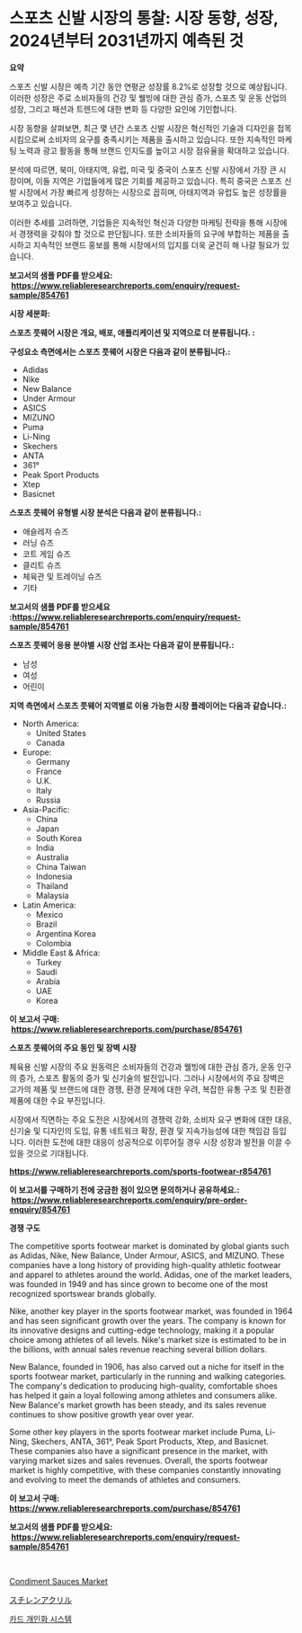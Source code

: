 <p><h1>스포츠 신발 시장의 통찰: 시장 동향, 성장, 2024년부터 2031년까지 예측된 것</h1></p><p><strong>요약</strong></p>
<p><p>스포츠 신발 시장은 예측 기간 동안 연평균 성장률 8.2%로 성장할 것으로 예상됩니다. 이러한 성장은 주로 소비자들의 건강 및 웰빙에 대한 관심 증가, 스포츠 및 운동 산업의 성장, 그리고 패션과 트렌드에 대한 변화 등 다양한 요인에 기인합니다.</p><p>시장 동향을 살펴보면, 최근 몇 년간 스포츠 신발 시장은 혁신적인 기술과 디자인을 접목시킴으로써 소비자의 요구를 충족시키는 제품을 출시하고 있습니다. 또한 지속적인 마케팅 노력과 광고 활동을 통해 브랜드 인지도를 높이고 시장 점유율을 확대하고 있습니다.</p><p>분석에 따르면, 북미, 아태지역, 유럽, 미국 및 중국이 스포츠 신발 시장에서 가장 큰 시장이며, 이들 지역은 기업들에게 많은 기회를 제공하고 있습니다. 특히 중국은 스포츠 신발 시장에서 가장 빠르게 성장하는 시장으로 꼽히며, 아태지역과 유럽도 높은 성장률을 보여주고 있습니다.</p><p>이러한 추세를 고려하면, 기업들은 지속적인 혁신과 다양한 마케팅 전략을 통해 시장에서 경쟁력을 갖춰야 할 것으로 판단됩니다. 또한 소비자들의 요구에 부합하는 제품을 출시하고 지속적인 브랜드 홍보를 통해 시장에서의 입지를 더욱 굳건히 해 나갈 필요가 있습니다.</p></p>
<p><strong>보고서의 샘플 PDF를 받으세요: &nbsp;<a href="https://www.reliableresearchreports.com/enquiry/request-sample/854761">https://www.reliableresearchreports.com/enquiry/request-sample/854761</a></strong></p>
<p><strong>시장 세분화:</strong></p>
<p><strong> 스포츠 풋웨어 시장은 개요, 배포, 애플리케이션 및 지역으로 더 분류됩니다. :</strong></p>
<p><strong>구성요소 측면에서는 스포츠 풋웨어 시장은 다음과 같이 분류됩니다.:</strong></p>
<p><ul><li>Adidas</li><li>Nike</li><li>New Balance</li><li>Under Armour</li><li>ASICS</li><li>MIZUNO</li><li>Puma</li><li>Li-Ning</li><li>Skechers</li><li>ANTA</li><li>361°</li><li>Peak Sport Products</li><li>Xtep</li><li>Basicnet</li></ul></p>
<p><strong> 스포츠 풋웨어 유형별 시장 분석은 다음과 같이 분류됩니다.:</strong></p>
<p><ul><li>애슬레저 슈즈</li><li>러닝 슈즈</li><li>코트 게임 슈즈</li><li>클리트 슈즈</li><li>체육관 및 트레이닝 슈즈</li><li>기타</li></ul></p>
<p><strong>보고서의 샘플 PDF를 받으세요 :<a href="https://www.reliableresearchreports.com/enquiry/request-sample/854761">https://www.reliableresearchreports.com/enquiry/request-sample/854761</a></strong></p>
<p><strong> 스포츠 풋웨어 응용 분야별 시장 산업 조사는 다음과 같이 분류됩니다.:</strong></p>
<p><ul><li>남성</li><li>여성</li><li>어린이</li></ul></p>
<p><strong>지역 측면에서 스포츠 풋웨어 지역별로 이용 가능한 시장 플레이어는 다음과 같습니다.:</strong></p>
<p><ul>
    <li>
        North America:
        <ul>
            <li>United States</li>
            <li>Canada</li>
        </ul>
    </li>
    <li>
        Europe:
        <ul>
            <li>Germany</li>
            <li>France</li>
            <li>U.K.</li>
            <li>Italy</li>
            <li>Russia</li>
        </ul>
    </li>
    <li>
        Asia-Pacific:
        <ul>
            <li>China</li>
            <li>Japan</li>
            <li>South Korea</li>
            <li>India</li>
            <li>Australia</li>
            <li>China Taiwan</li>
            <li>Indonesia</li>
            <li>Thailand</li>
            <li>Malaysia</li>
        </ul>
    </li>
    <li>
        Latin America:
        <ul>
            <li>Mexico</li>
            <li>Brazil</li>
            <li>Argentina Korea</li>
            <li>Colombia</li>
        </ul>
    </li>
    <li>
        Middle East & Africa:
        <ul>
            <li>Turkey</li>
            <li>Saudi</li>
            <li>Arabia</li>
            <li>UAE</li>
            <li>Korea</li>
        </ul>
    </li>
    </ul></p>
<p><strong>이 보고서 구매: &nbsp;<a href="https://www.reliableresearchreports.com/purchase/854761">https://www.reliableresearchreports.com/purchase/854761</a></strong></p>
<p><strong>스포츠 풋웨어의 주요 동인 및 장벽 시장</strong></p>
<p><p>체육용 신발 시장의 주요 원동력은 소비자들의 건강과 웰빙에 대한 관심 증가, 운동 인구의 증가, 스포츠 활동의 증가 및 신기술의 발전입니다. 그러나 시장에서의 주요 장벽은 고가의 제품 및 브랜드에 대한 경쟁, 환경 문제에 대한 우려, 복잡한 유통 구조 및 친환경 제품에 대한 수요 부진입니다.</p><p>시장에서 직면하는 주요 도전은 시장에서의 경쟁력 강화, 소비자 요구 변화에 대한 대응, 신기술 및 디자인의 도입, 유통 네트워크 확장, 환경 및 지속가능성에 대한 책임감 등입니다. 이러한 도전에 대한 대응이 성공적으로 이루어질 경우 시장 성장과 발전을 이끌 수 있을 것으로 기대됩니다.</p></p>
<p><strong><a href="https://www.reliableresearchreports.com/sports-footwear-r854761">https://www.reliableresearchreports.com/sports-footwear-r854761</a></strong></p>
<p><strong>이 보고서를 구매하기 전에 궁금한 점이 있으면 문의하거나 공유하세요.: &nbsp;<a href="https://www.reliableresearchreports.com/enquiry/pre-order-enquiry/854761">https://www.reliableresearchreports.com/enquiry/pre-order-enquiry/854761</a></strong></p>
<p><strong>경쟁 구도</strong></p>
<p><p>The competitive sports footwear market is dominated by global giants such as Adidas, Nike, New Balance, Under Armour, ASICS, and MIZUNO. These companies have a long history of providing high-quality athletic footwear and apparel to athletes around the world. Adidas, one of the market leaders, was founded in 1949 and has since grown to become one of the most recognized sportswear brands globally.</p><p>Nike, another key player in the sports footwear market, was founded in 1964 and has seen significant growth over the years. The company is known for its innovative designs and cutting-edge technology, making it a popular choice among athletes of all levels. Nike's market size is estimated to be in the billions, with annual sales revenue reaching several billion dollars.</p><p>New Balance, founded in 1906, has also carved out a niche for itself in the sports footwear market, particularly in the running and walking categories. The company's dedication to producing high-quality, comfortable shoes has helped it gain a loyal following among athletes and consumers alike. New Balance's market growth has been steady, and its sales revenue continues to show positive growth year over year.</p><p>Some other key players in the sports footwear market include Puma, Li-Ning, Skechers, ANTA, 361°, Peak Sport Products, Xtep, and Basicnet. These companies also have a significant presence in the market, with varying market sizes and sales revenues. Overall, the sports footwear market is highly competitive, with these companies constantly innovating and evolving to meet the demands of athletes and consumers.</p></p>
<p><strong>이 보고서 구매: &nbsp; <a href="https://www.reliableresearchreports.com/purchase/854761">https://www.reliableresearchreports.com/purchase/854761</a></strong></p>
<p><strong>보고서의 샘플 PDF를 받으세요: &nbsp;<a href="https://www.reliableresearchreports.com/enquiry/request-sample/854761">https://www.reliableresearchreports.com/enquiry/request-sample/854761</a></strong><strong></strong></p>
<p>&nbsp;</p>
<p><p><a href="https://github.com/gamblestampleyjenny50m5sl6/Market-Research-Report-List-2/blob/main/condiment-sauces-market.md">Condiment Sauces Market</a></p><p><a href="https://github.com/bevdtkn4419963/Market-Research-Report-List-1/blob/main/177364018108.md">スチレンアクリル</a></p><p><a href="https://github.com/laholand/Market-Research-Report-List-3/blob/main/438638716327.md">카드 개인화 시스템</a></p></p>
